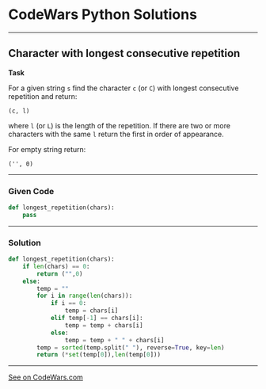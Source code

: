 # CodeWars Python Solutions

---

## Character with longest consecutive repetition


**Task**

For a given string `s` find the character `c` (or `C`) with longest consecutive repetition and return:


```
(c, l)
```


where `l` (or `L`) is the length of the repetition. If there are two or more characters with the same `l` return the first in order of appearance.

For empty string return:

```
('', 0)
```

---

### Given Code


```python
def longest_repetition(chars):
    pass
```

---

### Solution


```python
def longest_repetition(chars):
    if len(chars) == 0:
        return ("",0)
    else:
        temp = ""
        for i in range(len(chars)):
            if i == 0:
                temp = chars[i]
            elif temp[-1] == chars[i]:
                temp = temp + chars[i]
            else:
                temp = temp + " " + chars[i]
        temp = sorted(temp.split(" "), reverse=True, key=len)    
        return (*set(temp[0]),len(temp[0]))
```

---


[See on CodeWars.com](https://www.codewars.com/kata/586d6cefbcc21eed7a001155)
